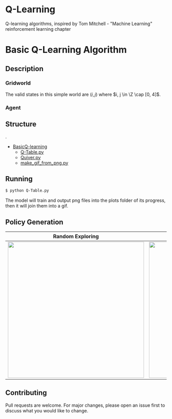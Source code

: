# Q-Learning
Q-learning algorithms, inspired by Tom Mitchell - "Machine Learning" reinforcement learning chapter

# Basic Q-Learning Algorithm
## Description
### Gridworld
The valid states in this simple world are $(i, j)$ where $i, j \in \Z \cap [0, 4]$.
### Agent

## Structure
.
 * [BasicQ-learning](./BasicQ-learning)
   * [Q-Table.py](./BasicQ-learning/Q-Table.py)
   * [Quiver.py](./BasicQ-learning/Quiver.py)
   * [make_gif_from_png.py](./BasicQ-learning/make_gif_from_png.py)

## Running
```bash
$ python Q-Table.py
```
The model will train and output png files into the plots folder of its progress, then it will join them into a gif.

<!---
![](/BasicQ-learning/Policy-RandomExploring.gif) ![](/BasicQ-learning/Policy-ExperimentationStrategy.gif)
-->

## Policy Generation
Random Exploring           |  Greedy & Random Strategy
:-------------------------:|:-------------------------:
<img src="/BasicQ-learning/Policy-RandomExploring.gif" width="425"/> | <img src="/BasicQ-learning/Policy-ExperimentationStrategy.gif" width="425"/>

## Contributing
Pull requests are welcome. For major changes, please open an issue first to discuss what you would like to change.

<!---
## License
[MIT](https://choosealicense.com/licenses/mit/)
-->
